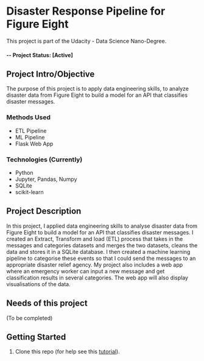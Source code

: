 # Disaster Response Pipeline for Figure Eight
This project is part of the Udacity - Data Science Nano-Degree.

#### -- Project Status: [Active]

## Project Intro/Objective
The purpose of this project is to apply data engineering skills, to analyze disaster data from Figure Eight to build a model for an API that classifies disaster messages.

### Methods Used
* ETL Pipeline
* ML Pipeline
* Flask Web App

### Technologies (Currently)
* Python
* Jupyter, Pandas, Numpy
* SQLite
* scikit-learn

## Project Description
In this project, I applied data engineering skills to analyse disaster data from Figure Eight to build a model for an API that classifies disaster messages. I created an Extract, Transform and load (ETL) process that takes in the messages and categories datasets and merges the two datasets, cleans the data and stores it in a SQLite database. I then created a machine learning pipeline to categorise these events so that I could send the messages to an appropriate disaster relief agency. My project also includes a web app where an emergency worker can input a new message and get classification results in several categories. The web app will also display visualisations of the data.

## Needs of this project
(To be completed)

## Getting Started
1. Clone this repo (for help see this [tutorial](https://help.github.com/articles/cloning-a-repository/)).
